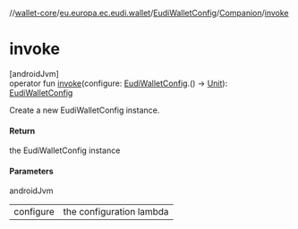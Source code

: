 //[wallet-core](../../../../index.md)/[eu.europa.ec.eudi.wallet](../../index.md)/[EudiWalletConfig](../index.md)/[Companion](index.md)/[invoke](invoke.md)

# invoke

[androidJvm]\
operator fun [invoke](invoke.md)(configure: [EudiWalletConfig](../index.md).() -&gt; [Unit](https://kotlinlang.org/api/latest/jvm/stdlib/kotlin-stdlib/kotlin/-unit/index.html)): [EudiWalletConfig](../index.md)

Create a new EudiWalletConfig instance.

#### Return

the EudiWalletConfig instance

#### Parameters

androidJvm

| | |
|---|---|
| configure | the configuration lambda |
